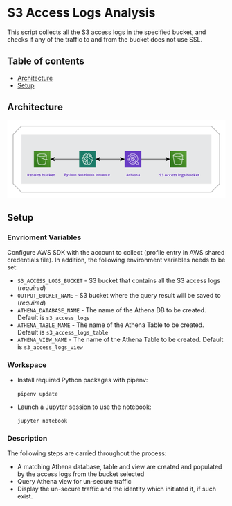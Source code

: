 # S3 Access Logs Analysis
This script collects all the S3 access logs in the specified bucket, and checks if any of the traffic to and from the 
bucket does not use SSL.

## Table of contents
* [Architecture](#architecture)
* [Setup](#setup)

## Architecture

![Alt text](assets/arch.png?raw=true "Architecture")

## Setup

### Envrioment Variables
Configure AWS SDK with the account to collect (profile entry in AWS shared credentials file).
In addition, the following environment variables needs to be set:

* `S3_ACCESS_LOGS_BUCKET` - S3 bucket that contains all the S3 access logs (*required*)
* `OUTPUT_BUCKET_NAME` - S3 bucket where the query result will be saved to (*required*)
* `ATHENA_DATABASE_NAME` - The name of the Athena DB to be created. Default is `s3_access_logs`
* `ATHENA_TABLE_NAME` - The name of the Athena Table to be created. Default is `s3_access_logs_table`
* `ATHENA_VIEW_NAME` - The name of the Athena Table to be created. Default is `s3_access_logs_view`

### Workspace
* Install required Python packages with pipenv:

   `pipenv update`

* Launch a Jupyter session to use the notebook:

   `jupyter notebook`

### Description

The following steps are carried throughout the process:

* A matching Athena database, table and view are created and populated by the access logs from the bucket selected
* Query Athena view for un-secure traffic
* Display the un-secure traffic and the identity which initiated it, if such exist.
